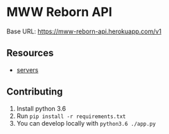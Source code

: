 # MWW Reborn API

Base URL: https://mww-reborn-api.herokuapp.com/v1

## Resources

* [servers](https://mww-reborn-api.herokuapp.com/v1/servers)

## Contributing

1. Install python 3.6
2. Run `pip install -r requirements.txt`
3. You can develop locally with `python3.6 ./app.py`
